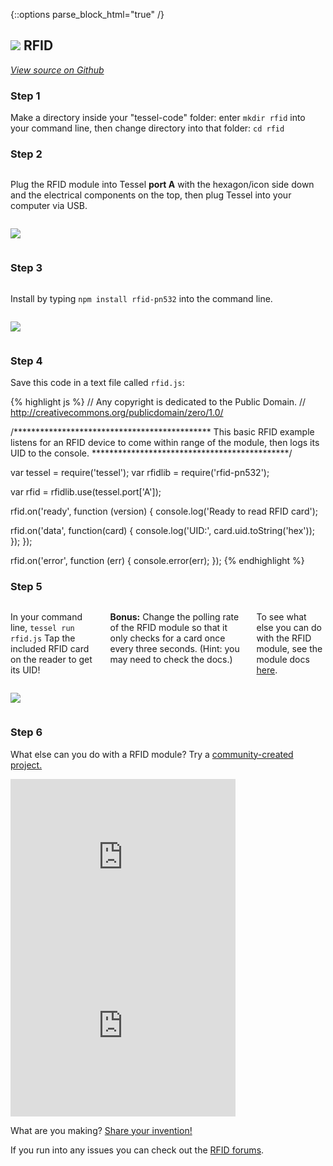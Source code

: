 {::options parse_block_html="true" /}

## <img class="constrain-sm" src="https://s3.amazonaws.com/technicalmachine-assets/fre+assets/modules/rfid.png"> RFID

[<i class="fa fa-github"> View source on Github</i>](https://github.com/tessel/rfid-pn532)

### Step 1

Make a directory inside your "tessel-code" folder: enter `mkdir rfid` into your command line, then change directory into that folder: `cd rfid`

### Step 2

<div class="row">
<div class="large-6 columns">

Plug the RFID module into Tessel **port A** with the hexagon/icon side down and the electrical components on the top, then plug Tessel into your computer via USB.

</div>
<div class="large-6 columns">

![](http://i.imgur.com/aYlr7Bd.jpg)

</div>
</div>

### Step 3

<div class="row">
<div class="large-6 columns">

Install by typing `npm install rfid-pn532` into the command line.

</div>
<div class="large-6 columns">

![](https://s3.amazonaws.com/technicalmachine-assets/fre+assets/modules_corners/rfid.jpg)

</div>
</div>

### Step 4

Save this code in a text file called `rfid.js`:

{% highlight js %}
// Any copyright is dedicated to the Public Domain.
// http://creativecommons.org/publicdomain/zero/1.0/

/*********************************************
This basic RFID example listens for an RFID
device to come within range of the module,
then logs its UID to the console.
*********************************************/

var tessel = require('tessel');
var rfidlib = require('rfid-pn532');

var rfid = rfidlib.use(tessel.port['A']);

rfid.on('ready', function (version) {
  console.log('Ready to read RFID card');

  rfid.on('data', function(card) {
    console.log('UID:', card.uid.toString('hex'));
  });
});

rfid.on('error', function (err) {
  console.error(err);
});
{% endhighlight %}

### Step 5

<div class="row">
<div class="large-6 columns">

In your command line, `tessel run rfid.js` Tap the included RFID card on the reader to get its UID!  

**Bonus:** Change the polling rate of the RFID module so that it only checks for a card once every three seconds. (Hint: you may need to check the docs.)  

To see what else you can do with the RFID module, see the module docs [here](https://github.com/tessel/rfid-pn532).

</div>
<div class="large-6 columns">

![](https://s3.amazonaws.com/technicalmachine-assets/fre+assets/gifs/rfid.gif)

</div>
</div>

### Step 6

What else can you do with a RFID module? Try a [community-created project.](http://tessel.io/projects)

<div class="row">
<div class="large-6 columns left">
<iframe frameborder="0" height="270" scrolling="no" src="http://tessel.hackster.io/ifoundthemeaningoflife/rfid-process-tracker/embed" width="360"></iframe>
</div>

<div class="large-6 columns left">
<iframe frameborder="0" height="270" scrolling="no" src="http://tessel.hackster.io/ifoundthemeaningoflife/rfid-authorization/embed" width="360"></iframe>
</div>
</div>

What are you making? [Share your invention!](http://tessel.hackster.io/)

If you run into any issues you can check out the [RFID forums](http://forums.tessel.io/category/rfid).
